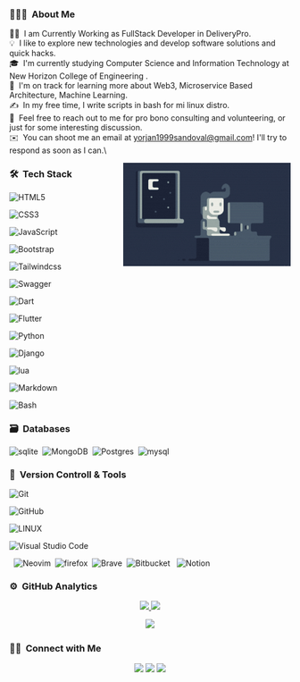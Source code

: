 <!-- ## 👋 &nbsp;Hey there! I'm Sandoval Yorjan -->

### 👨🏻‍💻 &nbsp;About Me

👨‍💻 &nbsp;I am Currently Working as FullStack Developer in DeliveryPro.\
💡 &nbsp;I like to explore new technologies and develop software solutions and quick hacks.\
🎓 &nbsp;I'm currently studying Computer Science and Information Technology at New Horizon College of Engineering .\
🌱 &nbsp;I'm on track for learning more about Web3, Microservice Based Architecture, Machine Learning.\
✍️ &nbsp;In my free time, I write scripts in bash for mi linux distro.\
💬 &nbsp;Feel free to reach out to me for pro bono consulting and volunteering, or just for some interesting discussion.\
✉️ &nbsp;You can shoot me an email at yorjan1999sandoval@gmail.com! I'll try to respond as soon as I can.\



<img alt="Night Coding" src="https://raw.githubusercontent.com/AVS1508/AVS1508/master/assets/Night-Coding.gif" align="right"/>

### 🛠 &nbsp;Tech Stack


![HTML5](https://img.shields.io/badge/html5-%23E34F26.svg?style=for-the-badge&logo=html5&logoColor=white)&nbsp;

![CSS3](https://img.shields.io/badge/css3-%231572B6.svg?style=for-the-badge&logo=css3&logoColor=white)&nbsp;

![JavaScript](https://img.shields.io/badge/javascript-%23323330.svg?style=for-the-badge&logo=javascript&logoColor=%23F7DF1E)&nbsp;


![Bootstrap](https://img.shields.io/badge/bootstrap-%23563D7C.svg?style=for-the-badge&logo=bootstrap&logoColor=white)&nbsp;

![Tailwindcss](https://img.shields.io/badge/tailwincss-%2335495e.svg?style=for-the-badge&logo=tailwindcss&logoColor=%234FC08D)&nbsp;

![Swagger](https://img.shields.io/badge/-Nodejs-%23Clojure?style=for-the-badge&logo=nodejs&logoColor=white)&nbsp;

![Dart](https://img.shields.io/badge/Dart-0a6db9?style=for-the-badge&logo=dart&logoColor=white)&nbsp;

![Flutter](https://img.shields.io/badge/Flutter-%2300599C.svg?style=for-the-badge&logo=flutter&logoColor=white)&nbsp;

![Python](https://img.shields.io/badge/python-3670A0?style=for-the-badge&logo=python&logoColor=ffdd54)&nbsp;

![Django](https://img.shields.io/badge/Django-%234285F4.svg?style=for-the-badge&logo=django&logoColor=white)&nbsp;

![lua](https://img.shields.io/badge/lua-%23F24E1E.svg?style=for-the-badge&logo=lua&logoColor=white)&nbsp;

![Markdown](https://img.shields.io/badge/markdown-%23000000.svg?style=for-the-badge&logo=markdown&logoColor=white)&nbsp;

![Bash](https://img.shields.io/badge/BASH-%236DB33F.svg?style=for-the-badge&logo=zsh&logoColor=white)&nbsp;


### 🗃 &nbsp;Databases

![sqlite](https://img.shields.io/badge/sqlite-%23DD0031.svg?style=for-the-badge&logo=sqlite&logoColor=white)&nbsp;
![MongoDB](https://img.shields.io/badge/MongoDB-%234ea94b.svg?style=for-the-badge&logo=mongodb&logoColor=white)&nbsp;
![Postgres](https://img.shields.io/badge/postgres-%23316192.svg?style=for-the-badge&logo=postgresql&logoColor=white)&nbsp;
![mysql](https://img.shields.io/badge/-mysql-b97b3c?style=for-the-badge&logo=mysql)&nbsp;


### 🧰 &nbsp;Version Controll & Tools 

![Git](https://img.shields.io/badge/git-%23F05033.svg?style=for-the-badge&logo=git&logoColor=white)&nbsp;

![GitHub](https://img.shields.io/badge/github-%23121011.svg?style=for-the-badge&logo=github&logoColor=white)&nbsp;

![LINUX](https://img.shields.io/badge/Linux-000?style=for-the-badge&logo=linux)&nbsp;

![Visual Studio Code](https://img.shields.io/badge/Visual%20Studio%20Code-0078d7.svg?style=for-the-badge&logo=visualstudio&logoColor=white)

&nbsp;
![Neovim](https://img.shields.io/badge/Neovim-00bd36.svg?style=for-the-badge&logo=neovim&logoColor=white)&nbsp;
![firefox](https://img.shields.io/badge/Firefox-FE7A16.svg?style=for-the-badge&logo=firefox&logoColor=white)&nbsp;
![Brave](https://img.shields.io/badge/Brave-FB542B?style=for-the-badge&logo=Brave&logoColor=white)&nbsp;
![Bitbucket](https://img.shields.io/badge/Obsidian-%2385249d.svg?style=for-the-badge&logo=obsidian&logoColor=white)&nbsp;&nbsp;
![Notion](https://img.shields.io/badge/Notion-%23000000.svg?style=for-the-badge&logo=notion&logoColor=white)&nbsp;

### ⚙️ &nbsp;GitHub Analytics

<p align="center">
  <a href="https://github.com/yorjanrafa">
    <img height="180em" src="https://github-readme-stats-eight-theta.vercel.app/api?username=yorjanrafa&show_icons=true&theme=auto&include_all_commits=true&count_private=true"/>
  </a>
  <a href="https://github.com/yorjanrafa">
    <img height="180em" src="https://github-readme-stats-eight-theta.vercel.app/api/top-langs/?username=yorjanrafa&layout=compact&langs_count=8&theme=auto"/>
  </a>
</p>

<p align="center">
  <img height="180em" src="https://github-readme-streak-stats.herokuapp.com/?user=yorjanrafa&theme=auto&hide_border=false"/>
</p>



### 🤝🏻 &nbsp;Connect with Me

<p align="center">
<a href="mailto:yorjan1999sandoval@gmail.com"><img src="https://img.shields.io/badge/-yorjan1999sandoval-D14836?style=flat&logo=Gmail&logoColor=white"/></a>
<a href="https://www.instagram.com/sandovalyorjan/"><img src="https://img.shields.io/badge/-Sandoval-E4405F?style=flat&logo=Instagram&logoColor=white"/></a>
<a href="https://www.facebook.com/profile.php?id=100012995797117"><img src="https://img.shields.io/badge/-Sandoval-1877F2?style=flat&logo=Facebook&logoColor=white"/></a>
</p>
